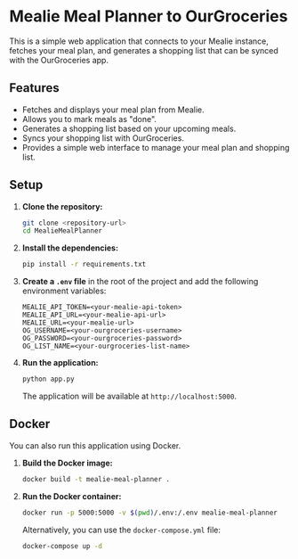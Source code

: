 # Mealie Meal Planner to OurGroceries

This is a simple web application that connects to your Mealie instance, fetches your meal plan, and generates a shopping list that can be synced with the OurGroceries app.

## Features

*   Fetches and displays your meal plan from Mealie.
*   Allows you to mark meals as "done".
*   Generates a shopping list based on your upcoming meals.
*   Syncs your shopping list with OurGroceries.
*   Provides a simple web interface to manage your meal plan and shopping list.

## Setup

1.  **Clone the repository:**
    ```bash
    git clone <repository-url>
    cd MealieMealPlanner
    ```

2.  **Install the dependencies:**
    ```bash
    pip install -r requirements.txt
    ```

3.  **Create a `.env` file** in the root of the project and add the following environment variables:

    ```
    MEALIE_API_TOKEN=<your-mealie-api-token>
    MEALIE_API_URL=<your-mealie-api-url>
    MEALIE_URL=<your-mealie-url>
    OG_USERNAME=<your-ourgroceries-username>
    OG_PASSWORD=<your-ourgroceries-password>
    OG_LIST_NAME=<your-ourgroceries-list-name>
    ```

4.  **Run the application:**
    ```bash
    python app.py
    ```

    The application will be available at `http://localhost:5000`.

## Docker

You can also run this application using Docker.

1.  **Build the Docker image:**
    ```bash
    docker build -t mealie-meal-planner .
    ```

2.  **Run the Docker container:**
    ```bash
    docker run -p 5000:5000 -v $(pwd)/.env:/.env mealie-meal-planner
    ```

    Alternatively, you can use the `docker-compose.yml` file:

    ```bash
    docker-compose up -d
    ```
